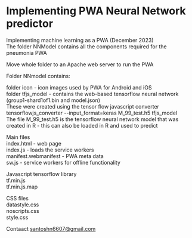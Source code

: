# Implementing PWA Neural Network predictor
Implementing machine learning as a PWA (December 2023)<br  />
The folder NNModel contains all the components required for the pneumonia PWA<br  />

Move whole folder to an Apache web server to run the PWA<br  />


Folder NNmodel contains:<br  />

folder icon - icon images used by PWA for Android and iOS<br  />
folder tfjs_model - contains the web-based tensorflow neural network (group1-shard1of1.bin and model.json)<br  />
These were created using the tensor flow javascript converter <br />tensorflowjs_converter --input_format=keras M_99_test.h5 tfjs_model<br  />
The file M_99_test.h5 is the tensorflow neural network model that was created in R - this can also be loaded in R and used to predict<br  />

Main files<br  />
index.html - web page<br  />
index.js - loads the service workers<br  />
manifest.webmanifest - PWA meta data<br  />
sw.js - service workers for offline functionality<br  />

Javascript tensorflow library<br  />
tf.min.js<br  />
tf.min.js.map<br  />

CSS files<br  />
datastyle.css<br  />
noscripts.css<br  />
style.css<br  />

Contaact santoshn6607@gmail.com<br  />
